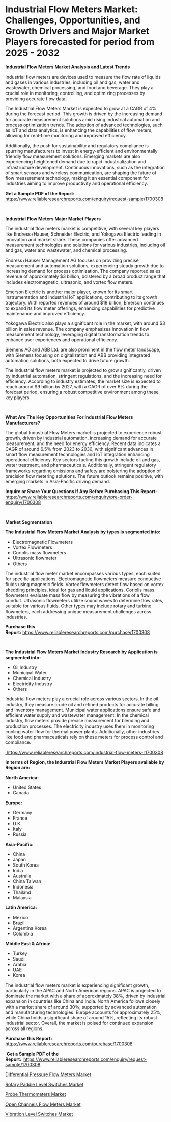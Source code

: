 <p><h1>Industrial Flow Meters Market: Challenges, Opportunities, and Growth Drivers and Major Market Players forecasted for period from 2025 - 2032</h1></p><p><strong>Industrial Flow Meters Market Analysis and Latest Trends</strong></p>
<p><p>Industrial flow meters are devices used to measure the flow rate of liquids and gases in various industries, including oil and gas, water and wastewater, chemical processing, and food and beverage. They play a crucial role in monitoring, controlling, and optimizing processes by providing accurate flow data. </p><p>The Industrial Flow Meters Market is expected to grow at a CAGR of 4% during the forecast period. This growth is driven by the increasing demand for accurate measurement solutions amid rising industrial automation and process optimization trends. The adoption of advanced technologies, such as IoT and data analytics, is enhancing the capabilities of flow meters, allowing for real-time monitoring and improved efficiency.</p><p>Additionally, the push for sustainability and regulatory compliance is spurring manufacturers to invest in energy-efficient and environmentally friendly flow measurement solutions. Emerging markets are also experiencing heightened demand due to rapid industrialization and infrastructure development. Continuous innovations, such as the integration of smart sensors and wireless communication, are shaping the future of flow measurement technology, making it an essential component for industries aiming to improve productivity and operational efficiency.</p></p>
<p><strong>Get a Sample PDF of the Report:&nbsp;</strong> <a href="https://www.reliableresearchreports.com/enquiry/request-sample/1700308?utm_campaign=12&utm_medium=2&utm_source=Github&utm_content=ia&utm_term=09012025&utm_id=industrial-flow-meters">https://www.reliableresearchreports.com/enquiry/request-sample/1700308</a></p>
<p>&nbsp;</p>
<p><strong>Industrial Flow Meters Major Market Players</strong></p>
<p><p>The industrial flow meters market is competitive, with several key players like Endress+Hauser, Schneider Electric, and Yokogawa Electric leading in innovation and market share. These companies offer advanced measurement technologies and solutions for various industries, including oil and gas, water and wastewater, and chemical processing.</p><p>Endress+Hauser Management AG focuses on providing precise measurement and automation solutions, experiencing steady growth due to increasing demand for process optimization. The company reported sales revenue of approximately $3 billion, bolstered by a broad product range that includes electromagnetic, ultrasonic, and vortex flow meters.</p><p>Emerson Electric is another major player, known for its smart instrumentation and industrial IoT applications, contributing to its growth trajectory. With reported revenues of around $18 billion, Emerson continues to expand its flow meter offerings, enhancing capabilities for predictive maintenance and improved efficiency.</p><p>Yokogawa Electric also plays a significant role in the market, with around $3 billion in sales revenue. The company emphasizes innovation in flow measurement technology, leveraging digital transformation trends to enhance user experiences and operational efficiency.</p><p>Siemens AG and ABB Ltd. are also prominent in the flow meter landscape, with Siemens focusing on digitalization and ABB providing integrated automation solutions, both expected to drive future growth. </p><p>The industrial flow meters market is projected to grow significantly, driven by industrial automation, stringent regulations, and the increasing need for efficiency. According to industry estimates, the market size is expected to reach around $9 billion by 2027, with a CAGR of over 6% during the forecast period, ensuring a robust competitive environment among these key players.</p></p>
<p>&nbsp;</p>
<p><strong>What Are The Key Opportunities For Industrial Flow Meters Manufacturers?</strong></p>
<p><p>The global Industrial Flow Meters market is projected to experience robust growth, driven by industrial automation, increasing demand for accurate measurement, and the need for energy efficiency. Recent data indicates a CAGR of around 6.5% from 2023 to 2030, with significant advances in smart flow measurement technologies and IoT integration enhancing operational efficiency. Key sectors fueling this growth include oil and gas, water treatment, and pharmaceuticals. Additionally, stringent regulatory frameworks regarding emissions and safety are bolstering the adoption of precision flow metering solutions. The future outlook remains positive, with emerging markets in Asia-Pacific driving demand.</p></p>
<p><strong>Inquire or Share Your Questions If Any Before Purchasing This Report:</strong> <a href="https://www.reliableresearchreports.com/enquiry/pre-order-enquiry/1700308?utm_campaign=12&utm_medium=2&utm_source=Github&utm_content=ia&utm_term=09012025&utm_id=industrial-flow-meters">https://www.reliableresearchreports.com/enquiry/pre-order-enquiry/1700308</a></p>
<p>&nbsp;</p>
<p><strong>Market Segmentation</strong></p>
<p><strong>The Industrial Flow Meters Market Analysis by types is segmented into:</strong></p>
<p><ul><li>Electromagnetic Flowmeters</li><li>Vortex Flowmeters</li><li>Coriolis mass flowmeters</li><li>Ultrasonic flowmeter</li><li>Others</li></ul></p>
<p><p>The industrial flow meter market encompasses various types, each suited for specific applications. Electromagnetic flowmeters measure conductive fluids using magnetic fields. Vortex flowmeters detect flow based on vortex shedding principles, ideal for gas and liquid applications. Coriolis mass flowmeters evaluate mass flow by measuring the vibrations of a flow conduit. Ultrasonic flowmeters utilize sound waves to determine flow rates, suitable for various fluids. Other types may include rotary and turbine flowmeters, each addressing unique measurement challenges across industries.</p></p>
<p><strong>Purchase this Report:&nbsp;</strong><a href="https://www.reliableresearchreports.com/purchase/1700308?utm_campaign=12&utm_medium=2&utm_source=Github&utm_content=ia&utm_term=09012025&utm_id=industrial-flow-meters">https://www.reliableresearchreports.com/purchase/1700308</a></p>
<p>&nbsp;</p>
<p><strong>The Industrial Flow Meters Market Industry Research by Application is segmented into:</strong></p>
<p><ul><li>Oil Industry</li><li>Municipal Water</li><li>Chemical Industry</li><li>Electricity Industry</li><li>Others</li></ul></p>
<p><p>Industrial flow meters play a crucial role across various sectors. In the oil industry, they measure crude oil and refined products for accurate billing and inventory management. Municipal water applications ensure safe and efficient water supply and wastewater management. In the chemical industry, flow meters provide precise measurement for blending and production processes. The electricity industry uses them in monitoring cooling water flow for thermal power plants. Additionally, other industries like food and pharmaceuticals rely on these meters for process control and compliance.</p></p>
<p><a href="https://www.reliableresearchreports.com/industrial-flow-meters-r1700308?utm_campaign=12&utm_medium=2&utm_source=Github&utm_content=ia&utm_term=09012025&utm_id=industrial-flow-meters">&nbsp;https://www.reliableresearchreports.com/industrial-flow-meters-r1700308</a></p>
<p><strong>In terms of Region, the Industrial Flow Meters Market Players available by Region are:</strong></p>
<p>
    <p> <strong> North America: </strong>
        <ul>
            <li>United States</li>
            <li>Canada</li>
        </ul>
        </p> 
    <p> <strong> Europe: </strong>
        <ul>
            <li>Germany</li>
            <li>France</li>
            <li>U.K.</li>
            <li>Italy</li>
            <li>Russia</li>
        </ul>
        </p> 
    <p> <strong> Asia-Pacific: </strong>
        <ul>
            <li>China</li>
            <li>Japan</li>
            <li>South Korea</li>
            <li>India</li>
            <li>Australia</li>
            <li>China Taiwan</li>
            <li>Indonesia</li>
            <li>Thailand</li>
            <li>Malaysia</li>
        </ul>
        </p> 
    <p> <strong> Latin America: </strong>
        <ul>
            <li>Mexico</li>
            <li>Brazil</li>
            <li>Argentina Korea</li>
            <li>Colombia</li>
        </ul>
        </p> 
    <p> <strong> Middle East & Africa: </strong>
        <ul>
            <li>Turkey</li>
            <li>Saudi</li>
            <li>Arabia</li>
            <li>UAE</li>
            <li>Korea</li>
        </ul>
    </p>
    </p>
<p><p>The industrial flow meters market is experiencing significant growth, particularly in the APAC and North American regions. APAC is projected to dominate the market with a share of approximately 38%, driven by industrial expansion in countries like China and India. North America follows closely with a market share of around 30%, supported by advanced automation and manufacturing technologies. Europe accounts for approximately 25%, while China holds a significant share of around 15%, reflecting its robust industrial sector. Overall, the market is poised for continued expansion across all regions.</p></p>
<p><strong>Purchase this Report: </strong><a href="https://www.reliableresearchreports.com/purchase/1700308?utm_campaign=12&utm_medium=2&utm_source=Github&utm_content=ia&utm_term=09012025&utm_id=industrial-flow-meters">https://www.reliableresearchreports.com/purchase/1700308</a></p>
<p>&nbsp;<strong>Get a Sample PDF of the Report:&nbsp;&nbsp;</strong><a href="https://www.reliableresearchreports.com/enquiry/request-sample/1700308?utm_campaign=12&utm_medium=2&utm_source=Github&utm_content=ia&utm_term=09012025&utm_id=industrial-flow-meters">https://www.reliableresearchreports.com/enquiry/request-sample/1700308</a></p>
<p><strong></strong></p>
<p><p><a href="https://github.com/seanmcma708/Market-Research-Report-List-1/blob/main/differential-pressure-flow-meters-market.md?utm_campaign=12&utm_medium=2&utm_source=Github&utm_content=ia&utm_term=09012025&utm_id=industrial-flow-meters">Differential Pressure Flow Meters Market</a></p><p><a href="https://github.com/GenaGaines34/Market-Research-Report-List-1/blob/main/rotary-paddle-level-switches-market.md?utm_campaign=12&utm_medium=2&utm_source=Github&utm_content=ia&utm_term=09012025&utm_id=industrial-flow-meters">Rotary Paddle Level Switches Market</a></p><p><a href="https://github.com/princessbartram3/Market-Research-Report-List-1/blob/main/probe-thermometers-market.md?utm_campaign=12&utm_medium=2&utm_source=Github&utm_content=ia&utm_term=09012025&utm_id=industrial-flow-meters">Probe Thermometers Market</a></p><p><a href="https://github.com/yankimber90yankim/Market-Research-Report-List-1/blob/main/open-channels-flow-meters-market.md?utm_campaign=12&utm_medium=2&utm_source=Github&utm_content=ia&utm_term=09012025&utm_id=industrial-flow-meters">Open Channels Flow Meters Market</a></p><p><a href="https://github.com/edacruz6/Market-Research-Report-List-1/blob/main/vibration-level-switches-market.md?utm_campaign=12&utm_medium=2&utm_source=Github&utm_content=ia&utm_term=09012025&utm_id=industrial-flow-meters">Vibration Level Switches Market</a></p></p>